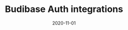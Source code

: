 ---
title: "Budibase Auth integrations"
description: "Set up user auth within Budibase. Fron OIDC to Google Auth, enjoy free SSO with Budibase."
type: platform/integrations
layout: list
category: auth
date: 2020-11-01
images:
- budibase-logo.jpg
---
